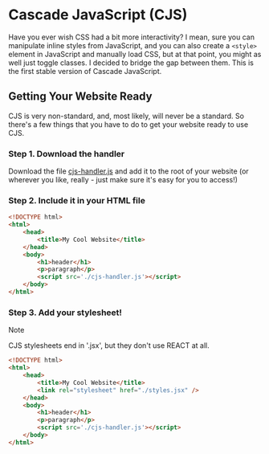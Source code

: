 # Cascade JavaScript (CJS)
Have you ever wish CSS had a bit more interactivity? I mean, sure you can manipulate inline styles from JavaScript, and you can also create a `<style>` element in JavaScript and manually load CSS, but at that point, you might as well just toggle classes. I decided to bridge the gap between them. This is the first stable version of Cascade JavaScript.

## Getting Your Website Ready
CJS is very non-standard, and, most likely, will never be a standard. So there's a few things that you have to do to get your website ready to use CJS.

### Step 1. Download the handler
Download the file [cjs-handler.js](/cjs-handler.js) and add it to the root of your website (or wherever you like, really - just make sure it's easy for you to access!)

### Step 2. Include it in your HTML file
```html
<!DOCTYPE html>
<html>
    <head>
        <title>My Cool Website</title>
    </head>
    <body>
        <h1>header</h1>
        <p>paragraph</p>
        <script src='./cjs-handler.js'></script>
    </body>
</html>
```

### Step 3. Add your stylesheet!
> [!NOTE]
> CJS stylesheets end in '.jsx', but they don't use REACT at all.

```html
<!DOCTYPE html>
<html>
    <head>
        <title>My Cool Website</title>
        <link rel="stylesheet" href="./styles.jsx" />
    </head>
    <body>
        <h1>header</h1>
        <p>paragraph</p>
        <script src='./cjs-handler.js'></script>
    </body>
</html>
```
